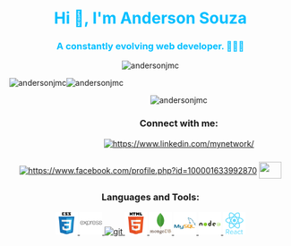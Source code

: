 
<h1 align="center" style="color: #00BFFF">Hi 👋, I'm Anderson Souza</h1>

<h3 align="center" style="color: #00BFFF">A constantly evolving web developer. 📖👨‍💻</h3>

<p align="center"> <img src="https://komarev.com/ghpvc/?username=andersonjmc&label=Profile%20views&color=0e75b6&style=flat" alt="andersonjmc" /> </p>

<img height="150em" align="left" src="https://github-readme-stats.vercel.app/api?username=andersonjmc&theme=gotham&show_icons=true" alt="andersonjmc" />

<p><img  height="150em" src="https://github-readme-stats.vercel.app/api/top-langs/?username=andersonjmc&theme=gotham&layout=compact" Alt="andersonjmc"/></p>

<p align="center"><img src="https://github-readme-streak-stats.herokuapp.com/?user=andersonjmc&theme=gotham" alt="andersonjmc" /></p>


<h3 align="center">Connect with me:</h3>

<p align="center">
<a href="https://www.linkedin.com/feed/" target="blank"><img align="center" src="https://raw.githubusercontent.com/rahuldkjain/github-profile-readme-generator/master/src/images/icons/Social/linked-in-alt.svg" alt="https://www.linkedin.com/mynetwork/" height="30" width="40" /></a>
<a href="https://fb.com/https://www.facebook.com/profile.php?id=100001633992870" target="blank"><img align="center" src="https://raw.githubusercontent.com/rahuldkjain/github-profile-readme-generator/master/src/images/icons/Social/facebook.svg" alt="https://www.facebook.com/profile.php?id=100001633992870" height="30" width="40" /></a>
<a href="https://discord.gg/"https://discord.gg/P3EA2TCt" target="blank"><img align="center" src="https://raw.githubusercontent.com/rahuldkjain/github-profile-readme-generator/master/src/images/icons/Social/discord.svg" alt=""https://discord.gg/P3EA2TCt" height="30" width="40" /></a>
</p>

<h3 align="center">Languages and Tools:</h3>

<p align="center"> <a href="https://www.w3schools.com/css/" target="_blank" rel="noreferrer"> <img src="https://raw.githubusercontent.com/devicons/devicon/master/icons/css3/css3-original-wordmark.svg" alt="css3" width="40" height="40"/> </a> 
<a href="https://expressjs.com" target="_blank" rel="noreferrer"> <img src="https://raw.githubusercontent.com/devicons/devicon/master/icons/express/express-original-wordmark.svg" alt="express" width="40" height="40"/> </a> <a href="https://git-scm.com/" target="_blank" rel="noreferrer"> <img src="https://www.vectorlogo.zone/logos/git-scm/git-scm-icon.svg" alt="git" width="40" height="40"/> </a> <a href="https://www.w3.org/html/" target="_blank" rel="noreferrer"> <img src="https://raw.githubusercontent.com/devicons/devicon/master/icons/html5/html5-original-wordmark.svg" alt="html5" width="40" height="40"/> </a> <a href="https://www.mongodb.com/" target="_blank" rel="noreferrer"> <img src="https://raw.githubusercontent.com/devicons/devicon/master/icons/mongodb/mongodb-original-wordmark.svg" alt="mongodb" width="40" height="40"/> </a> <a href="https://www.mysql.com/" target="_blank" rel="noreferrer"> <img src="https://raw.githubusercontent.com/devicons/devicon/master/icons/mysql/mysql-original-wordmark.svg" alt="mysql" width="40" height="40"/> </a> <a href="https://nodejs.org" target="_blank" rel="noreferrer"> <img src="https://raw.githubusercontent.com/devicons/devicon/master/icons/nodejs/nodejs-original-wordmark.svg" alt="nodejs" width="40" height="40"/> </a> <a href="https://reactjs.org/" target="_blank" rel="noreferrer"> <img src="https://raw.githubusercontent.com/devicons/devicon/master/icons/react/react-original-wordmark.svg" alt="react" width="40" height="40"/> </a> </p>
